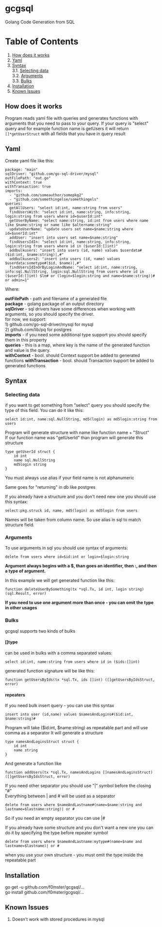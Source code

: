 # gcgsql

Golang Code Generation from SQL

# Table of Contents
1. [How does it works](#how-does-it-works)
2. [Yaml](#yaml)
3. [Syntax](#syntax)  
3.1. [Selecting data](#selecting-data)  
3.2. [Arguments](#arguments)  
3.3. [Bulks](#bulks)  
4. [Installation](#installation)
5. [Known Issues](#known-issues)

## How does it works

Program reads yaml file with queries and generates functions with arguments that you need to pass to your query. 
If your query is "select" query and for example function name is getUsers it will return ```[]*getUserStruct``` 
with all fields that you have in query result

## Yaml

Create yaml file like this:

```
package: "main"
sqlDriver: "github.com/go-sql-driver/mysql"
outFilePath: "out.go"
withContext: true
withTransaction: true
imports:
  - "github.com/someauthor/somepkg2"
  - "github.com/somethingelse/somethingels"
queries:
  getAllUsers: "select id:int, name:string from users"
  findUsersWith: "select id:int, name:string, info:string, login:string from users where id=$userId:int"
  getUserByName: "select name:string, id:int from users where name like $name:string or name like $altername:string"
  updateUserName: "update users set name=$name:string where id=$userId:int"
  addUser: "insert into users set name=$name:string"
  findUsersIdIn: "select id:int, name:string, info:string, login:string from users where id in ($userId:[]int)"
  addbulkusers: "insert into users (id, name) values $userdata#($id:int, $name:string)|,#"
  addbulkusers2: "insert into users (id, name) values $userdata:sometype#($id, $name)|,#"
  findUsersIdInOrByLoginAndName: "select id:int, name:string, info:sql.NullString, login:sql.NullString from users where id in ($userId:[]int) $ln# or (login=$login:string and name=$name:string)|#  or admin=1"
```

Where:

**outFilePath** - path and filename of a generated file  
**package** - golang package of an output directory  
**sqlDriver** - sql drivers have some differences when working with arguments, so you should specify the driver.  
	for now, we support:  
		1) github.com/go-sql-driver/mysql for mysql  
		2) github.com/lib/pq for postgres  
**imports** - if you need some additional type support you should specify them in this property  
**queries** - this is a map, where key is the name of the generated function and value is the query.  
**withContext** - bool. should Context support be added to generated functions
**withTransaction** - bool. should Transaction support be added to generated functions

## Syntax
### Selecting data

if you want to get something from "select" query you should specify the type of this field.
You can do it like this:
```
select id:int, name:sql.NullString, md5(login) as md5login:string from users
```

Program will generate structure with name like function name + "Struct"  
If our function name was "getUserId" than program will generate this structure
```
type getUserId struct {
	id int
	name sql.NullString
	md5login string
}
```

You must always use alias if your field name is not alphanumeric

Same goes for "returning" in db like postgres

If you already have a structure and you don't need new one you should use this syntax:

```
select:pkg.struck id, name, md5(login) as md5login from users
```

Names will be taken from column name. So use alias in sql to match structure field.


### Arguments
To use arguments in sql you should use syntax of arguments:
```
delete from users where id=$id:int or login=$login:string
```

**Argument always begins with a $, than goes an identifier, then :, and then a type of argument.**

In this example we will get generated function like this:

```
function deleteUserBySomething(tx *sql.Tx, id int, login string) (sql.Result, error)
```

**If you need to use one argument more than once - you can omit the type in other usages**

### Bulks
gcgsql supports two kinds of bulks

#### []type
can be used in bulks with a comma separated values:
```
select id:int, name:string from users where id in ($ids:[]int)
```
generated function signature will be like this:
```
function getUsersByIds(tx *sql.Tx, ids []int) ([]getUsersByIdsStruct, error)
```

#### repeaters
If you need bulk insert query - you can use this syntax
```
insert into user (id,name) values $namesAndLogins#($id:int, $name:string)#
```
Program will take ($id:int, $name:string) as repeatable part and will use comma as a separator 
It will generate a structure
```
type namesAndLoginsStruct struct {
    id int
    name string
}
```
And generate a function like
```
function addUsers(tx *sql.Tx, namesAndLogins []namesAndLoginsStruct) ([]getUsersByIdsStruct, error)
```

If you need other separator you should use "|" symbol before the closing "\#"    
Everything between | and \# will be used as a separator
```
delete from users where $nameAndLastname#(name=$name:string and lastname=$lastname:string)| or # 
```

So if you need an empty separator you can use |\#

If you already have some structure and you don't want a new one you can do it by specifying the type before repeater symbol
```
delete from users where $nameAndLastname:mytype#(name=$name and lastname=$lastname)| or # 
```

when you use your own structure - you must omit the type inside the repeatable part  

## Installation

go get -u github.com/f0mster/gcgsql/...  
go install github.com/f0mster/gcgsql/...  

## Known Issues

1) Doesn't work with stored procedures in mysql